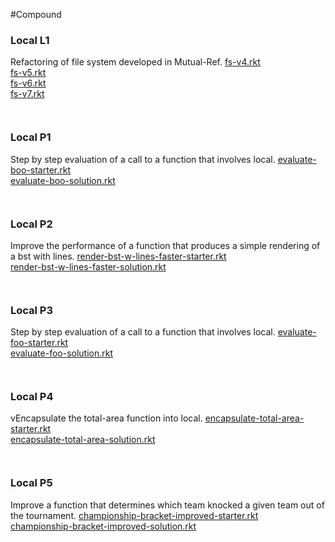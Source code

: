 #Compound

### Local L1
Refactoring of file system developed in Mutual-Ref.
[fs-v4.rkt](https://s3.amazonaws.com/edx-course-spdx-kiczales/HTC/fs-v4.rkt "fs-v4.rkt")  
[fs-v5.rkt](https://s3.amazonaws.com/edx-course-spdx-kiczales/HTC/fs-v5.rkt "fs-v5.rkt")  
[fs-v6.rkt](https://s3.amazonaws.com/edx-course-spdx-kiczales/HTC/fs-v6.rkt "fs-v6.rkt")  
[fs-v7.rkt](https://s3.amazonaws.com/edx-course-spdx-kiczales/HTC/fs-v7.rkt "fs-v7.rkt")
```LISP


```
### Local P1
Step by step evaluation of a call to a function that involves local.
[evaluate-boo-starter.rkt](https://s3.amazonaws.com/edx-course-spdx-kiczales/HTC/evaluate-boo-starter.rkt "evaluate-boo-starter.rkt")  
[evaluate-boo-solution.rkt](https://s3.amazonaws.com/edx-course-spdx-kiczales/HTC/evaluate-boo-solution.rkt "evaluate-boo-solution.rkt")
```LISP


```
### Local P2
Improve the performance of a function that produces a simple rendering of a bst with lines.
[render-bst-w-lines-faster-starter.rkt](https://s3.amazonaws.com/edx-course-spdx-kiczales/HTC/render-bst-w-lines-faster-starter.rkt "render-bst-w-lines-faster-starter.rkt")  
[render-bst-w-lines-faster-solution.rkt](https://s3.amazonaws.com/edx-course-spdx-kiczales/HTC/render-bst-w-lines-faster-solution.rkt "render-bst-w-lines-faster-solution.rkt")
```LISP


```
### Local P3
Step by step evaluation of a call to a function that involves local.
[evaluate-foo-starter.rkt](https://s3.amazonaws.com/edx-course-spdx-kiczales/HTC/evaluate-foo-starter.rkt "evaluate-foo-starter.rkt")  
[evaluate-foo-solution.rkt](https://s3.amazonaws.com/edx-course-spdx-kiczales/HTC/evaluate-foo-solution.rkt "evaluate-foo-solution.rkt")
```LISP


```

### Local P4
vEncapsulate the total-area function into local.
[encapsulate-total-area-starter.rkt](https://s3.amazonaws.com/edx-course-spdx-kiczales/HTC/encapsulate-total-area-starter.rkt "encapsulate-total-area-starter.rkt")  
[encapsulate-total-area-solution.rkt](https://s3.amazonaws.com/edx-course-spdx-kiczales/HTC/encapsulate-total-area-solution.rkt "encapsulate-total-area-solution.rkt")
```LISP


```
### Local P5
Improve a function that determines which team knocked a given team out of the tournament.
[championship-bracket-improved-starter.rkt](https://s3.amazonaws.com/edx-course-spdx-kiczales/HTC/championship-bracket-improved-starter.rkt "championship-bracket-improved-starter.rkt")  
[championship-bracket-improved-solution.rkt](https://s3.amazonaws.com/edx-course-spdx-kiczales/HTC/championship-bracket-improved-solution.rkt "championship-bracket-improved-solution.rkt")
```LISP


```
